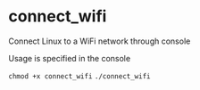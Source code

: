 # connect_wifi

Connect Linux to a WiFi network through console

Usage is specified in the console

```chmod +x connect_wifi```
```./connect_wifi```
